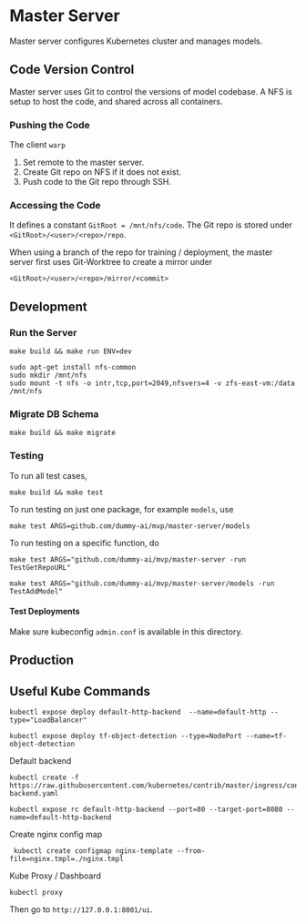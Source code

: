# Master Server

Master server configures Kubernetes cluster and manages models.

## Code Version Control

Master server uses Git to control the versions of model codebase. A NFS is setup to host the code, and shared across all containers.

### Pushing the Code

The client `warp` 

1. Set remote to the master server.
2. Create Git repo on NFS if it does not exist.
3. Push code to the Git repo through SSH.

### Accessing the Code

It defines a constant `GitRoot = /mnt/nfs/code`. The Git repo is stored under `<GitRoot>/<user>/<repo>/repo`. 

When using a branch of the repo for training / deployment, the master server first uses Git-Worktree to create a mirror under 

```
<GitRoot>/<user>/<repo>/mirror/<commit>
```



## Development

### Run the Server

```
make build && make run ENV=dev
```

```
sudo apt-get install nfs-common
sudo mkdir /mnt/nfs
sudo mount -t nfs -o intr,tcp,port=2049,nfsvers=4 -v zfs-east-vm:/data /mnt/nfs
```

### Migrate DB Schema

```
make build && make migrate
```

### Testing

To run all test cases,

```
make build && make test
```

To run testing on just one package, for example `models`, use 

```
make test ARGS=github.com/dummy-ai/mvp/master-server/models
```

To run testing on a specific function, do

```
make test ARGS="github.com/dummy-ai/mvp/master-server -run TestGetRepoURL"

make test ARGS="github.com/dummy-ai/mvp/master-server/models -run TestAddModel"
```


#### Test Deployments

Make sure kubeconfig `admin.conf` is available in this directory.

## Production


## Useful Kube Commands

```
kubectl expose deploy default-http-backend  --name=default-http --type="LoadBalancer"
```

```
kubectl expose deploy tf-object-detection --type=NodePort --name=tf-object-detection
```

Default backend
```
kubectl create -f https://raw.githubusercontent.com/kubernetes/contrib/master/ingress/controllers/nginx/examples/default-backend.yaml

kubectl expose rc default-http-backend --port=80 --target-port=8080 --name=default-http-backend
```

Create nginx config map

```
 kubectl create configmap nginx-template --from-file=nginx.tmpl=./nginx.tmpl
```

Kube Proxy / Dashboard

```
kubectl proxy
```

Then go to `http://127.0.0.1:8001/ui`.